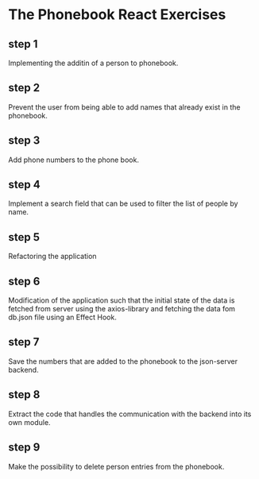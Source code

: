 # The Phonebook React Exercises

## step 1

Implementing the additin of a person to phonebook.

## step 2

Prevent the user from being able to add names that already exist in the phonebook.

## step 3

Add phone numbers to the phone book.

## step 4

Implement a search field that can be used to filter the list of people by name.

## step 5

Refactoring the application

## step 6

Modification of the application such that the initial state of the data is fetched from server using the axios-library and fetching the data fom db.json file using an Effect Hook.

## step 7

Save the numbers that are added to the phonebook to the json-server backend.

## step 8

Extract the code that handles the communication with the backend into its own module.

## step 9

Make the possibility to delete person entries from the phonebook.
